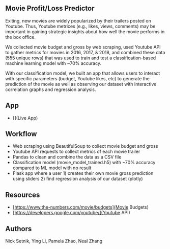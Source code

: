 ## Movie Profit/Loss Predictor
Exiting, new movies are widely popularized by their trailers posted on Youtube. Thus, Youtube metrices (e.g., likes, views, comments) may be important in gaining strategic insights about how well the movie performs in the box office. 

We collected movie budget and gross by web scraping, used Youtube API to gather metrics for movies in 2016, 2017, & 2018, and combined these data (555 unique rows) that was used to train and test a classification-based machine learning model with ~70% accuracy. 

With our classification model, we built an app that allows users to interact with specific parameters (budget, Youtube likes, etc) to generate the prediction of the movie as well as observing our dataset with interactive correlation graphs and regression analysis. 

## App 
- [](Live App)

## Workflow
- Web scraping using BeautifulSoup to collect movie budget and gross 
- Youtube API requests to collect metrics of each movie trailer 
- Pandas to clean and combine the data as a CSV file
- Classification model (movie_model_trained.h5) with ~70% accuracy compared to ML model with no result
- Flask app where a user 1) creates their own movie gross prediction using sliders 2) find regression analysis of our dataset (plotly)

## Resources 
- [https://www.the-numbers.com/movie/budgets](Movie Budgets)
- [https://developers.google.com/youtube/](Youtube API) 

## Authors 
Nick Setnik, Ying Li, Pamela Zhao, Neal Zhang

